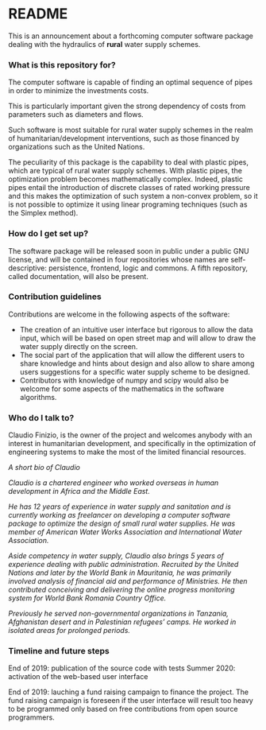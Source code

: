 # README #

This is an announcement about a forthcoming computer software package dealing with the hydraulics of **rural** water supply schemes.

### What is this repository for? ###

The computer software is capable of finding an optimal sequence of pipes in order to minimize the investments costs.  

This is particularly important given the strong dependency of costs from parameters such as diameters and flows.  

Such software is most suitable for rural water supply schemes in the realm of humanitarian/development interventions, such as those financed by organizations such as the United Nations.   

The peculiarity of this package is the capability to deal with plastic pipes, which are typical of rural water supply schemes. With plastic pipes, the optimization problem becomes mathematically complex. Indeed, plastic pipes entail the introduction of discrete classes of rated working pressure and this makes the optimization of such system a non-convex problem, so it is not possible to optimize it using linear programing techniques (such as the Simplex method).  


### How do I get set up? ###

The software package will be released soon in public under a public GNU license, and will be contained in four repositories whose names are self-descriptive: persistence, frontend, logic and commons. A fifth repository, called documentation, will also be present.  

### Contribution guidelines ###

Contributions are welcome in the following aspects of the software:
- The creation of an intuitive user interface but rigorous to allow the data input, which will be based on open street map and will allow to draw the water supply directly on the screen.
- The social part of the application that will allow the different users to share knowledge and hints about design and also allow to share among users suggestions for a specific water supply scheme to be designed.
- Contributors with knowledge of numpy and scipy would also be welcome for some aspects of the mathematics in the software algorithms.


### Who do I talk to? ###

Claudio Finizio, is the owner of the project and welcomes anybody with an interest in humanitarian development, and specifically in the optimization of engineering systems to make the most of the limited financial resources.

_A short bio of Claudio_   

_Claudio is a chartered engineer who worked overseas in human development in Africa and the Middle East._

_He has 12 years of experience in water supply and sanitation and is currently working as freelancer on developing a computer software package to optimize the design of small rural water supplies. He was member of American Water Works Association and International Water Association._

_Aside competency in water supply, Claudio also brings 5 years of experience dealing with public administration. Recruited by the United Nations and later by the World Bank in Mauritania, he was primarily involved analysis of financial aid and performance of Ministries. He then contributed conceiving and delivering the online progress monitoring system for World Bank Romania Country Office._

_Previously he served non-governmental organizations in Tanzania, Afghanistan desert and in Palestinian refugees’ camps. He worked in isolated areas for prolonged periods._

### Timeline and future steps ###
End of 2019: publication of the source code with tests
Summer 2020: activation of the web-based user interface

End of 2019: lauching a fund raising campaign to finance the project.
The fund raising campaign is foreseen if the user interface will result too heavy to be programmed only based on free contributions from open source programmers.
